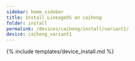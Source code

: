 ```yaml
---
sidebar: home_sidebar
title: Install LineageOS on caihong
folder: install
permalink: /devices/caihong/install/variant1/
device: caihong_variant1
---
```

{% include templates/device_install.md %}
